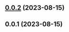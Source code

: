 ## [0.0.2](https://github.com/ConsDotPy/medallion-lakehouse/compare/v0.0.1...v0.0.2) (2023-08-15)



## 0.0.1 (2023-08-15)



